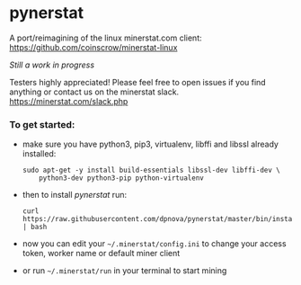 # pynerstat

A port/reimagining of the linux minerstat.com client: https://github.com/coinscrow/minerstat-linux

*Still a work in progress*

Testers highly appreciated! Please feel free to open issues if you find anything or contact us on
the minerstat slack. https://minerstat.com/slack.php


### To get started:

* make sure you have python3, pip3, virtualenv, libffi and libssl already installed:
    ``` shell
    sudo apt-get -y install build-essentials libssl-dev libffi-dev \
        python3-dev python3-pip python-virtualenv
    ```

* then to install *pynerstat* run:
    ```shell
    curl https://raw.githubusercontent.com/dpnova/pynerstat/master/bin/install | bash
    ```

* now you can edit your `~/.minerstat/config.ini` to change your access token, worker name or
  default miner client

* or run `~/.minerstat/run` in your terminal to start mining
